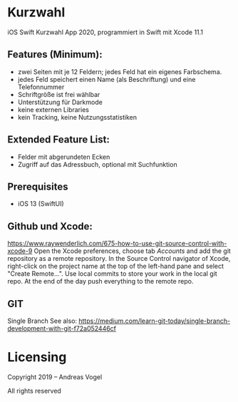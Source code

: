 # Kurzwahl
iOS Swift Kurzwahl App 2020, programmiert in Swift mit Xcode 11.1

## Features (Minimum):

* zwei Seiten mit je 12 Feldern; jedes Feld hat ein eigenes Farbschema.
* jedes Feld speichert einen Name (als Beschriftung) und eine Telefonnummer
* Schriftgröße ist frei wählbar
* Unterstützung für Darkmode
* keine externen Libraries
* kein Tracking, keine Nutzungsstatistiken

## Extended Feature List:

* Felder mit abgerundeten Ecken
* Zugriff auf das Adressbuch, optional mit Suchfunktion

## Prerequisites
* iOS 13 (SwiftUI)


## Github und Xcode:
https://www.raywenderlich.com/675-how-to-use-git-source-control-with-xcode-9
Open the Xcode preferences, choose tab _Accounts_ and add the git repository as a remote repository.
In the Source Control navigator of Xcode, right-click on the project name 
at the top of the left-hand pane and select "Create <projectname> Remote...".
Use local commits to store your work in the local git repo. At the end of the day push everything to the remote repo.

## GIT 
Single Branch
See also: https://medium.com/learn-git-today/single-branch-development-with-git-f72a052446cf

# Licensing
Copyright 2019 – Andreas Vogel

All rights reserved
